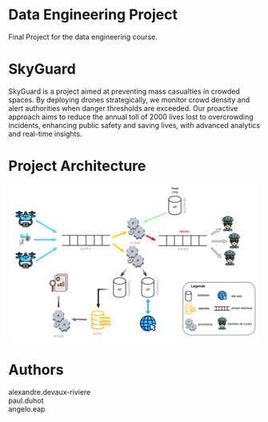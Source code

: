 # Data Engineering Project
Final Project for the data engineering course.

# SkyGuard
SkyGuard is a project aimed at preventing mass casualties in crowded spaces. By deploying drones strategically, we monitor crowd density and alert authorities when danger thresholds are exceeded. Our proactive approach aims to reduce the annual toll of 2000 lives lost to overcrowding incidents, enhancing public safety and saving lives, with advanced analytics and real-time insights.

# Project Architecture
![image_archi](https://github.com/TopAgrume/SkyGuards/blob/main/SkyGuards_Architecture.png)

# Authors
alexandre.devaux-riviere\
paul.duhot\
angelo.eap
